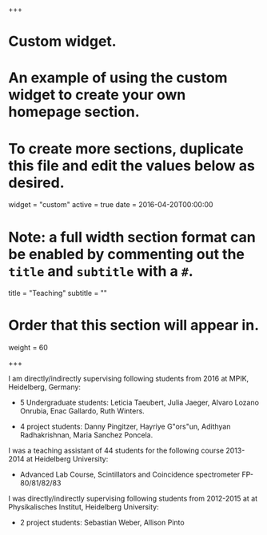 +++
# Custom widget.
# An example of using the custom widget to create your own homepage section.
# To create more sections, duplicate this file and edit the values below as desired.
widget = "custom"
active = true
date = 2016-04-20T00:00:00

# Note: a full width section format can be enabled by commenting out the `title` and `subtitle` with a `#`.
title = "Teaching"
subtitle = ""

# Order that this section will appear in.
weight = 60

+++


I am directly/indirectly supervising following students from 2016 at MPIK, Heidelberg, Germany: 

- 5 Undergraduate students: Leticia Taeubert, Julia Jaeger, Alvaro Lozano Onrubia, Enac Gallardo, Ruth Winters.

- 4 project students: Danny Pingitzer, Hayriye G\"ors\"un, Adithyan Radhakrishnan, Maria Sanchez Poncela.

I was a teaching assistant of 44 students for the following course 2013-2014 at Heidelberg University:

- Advanced Lab Course, Scintillators and Coincidence spectrometer FP-80/81/82/83

I was directly/indirectly supervising following students from 2012-2015 at  at Physikalisches Institut, Heidelberg University:

- 2 project students: Sebastian Weber, Allison Pinto


